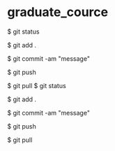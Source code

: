 # graduate_cource

$ git status

$ git add .

$ git commit -am "message"

$ git push

$ git pull
$ git status

$ git add .

$ git commit -am "message"

$ git push

$ git pull
